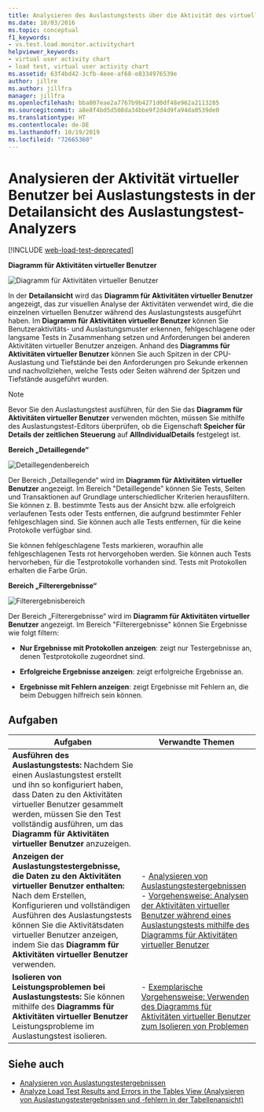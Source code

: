 ```yaml
---
title: Analysieren des Auslastungstests über die Aktivität des virtuellen Benutzers
ms.date: 10/03/2016
ms.topic: conceptual
f1_keywords:
- vs.test.load.monitor.activitychart
helpviewer_keywords:
- virtual user activity chart
- load test, virtual user activity chart
ms.assetid: 63f4bd42-3cfb-4eee-af68-e8334976539e
author: jillre
ms.author: jillfra
manager: jillfra
ms.openlocfilehash: bba807eae2a7767b9b4271d0df48e962a2113285
ms.sourcegitcommit: a8e8f4bd5d508da34bbe9f2d4d9fa94da0539de0
ms.translationtype: HT
ms.contentlocale: de-DE
ms.lasthandoff: 10/19/2019
ms.locfileid: "72665360"
---
```

# <a name="analyzing-load-test-virtual-user-activity-in-the-details-view-of-the-load-test-analyzer"></a>Analysieren der Aktivität virtueller Benutzer bei Auslastungstests in der Detailansicht des Auslastungstest-Analyzers

[!INCLUDE [web-load-test-deprecated](includes/web-load-test-deprecated.md)]

**Diagramm für Aktivitäten virtueller Benutzer**

![Diagramm für Aktivitäten virtueller Benutzer](../test/media/virtual_actchart.png)

In der **Detailansicht** wird das **Diagramm für Aktivitäten virtueller Benutzer** angezeigt, das zur visuellen Analyse der Aktivitäten verwendet wird, die die einzelnen virtuellen Benutzer während des Auslastungstests ausgeführt haben. Im **Diagramm für Aktivitäten virtueller Benutzer** können Sie Benutzeraktivitäts- und Auslastungsmuster erkennen, fehlgeschlagene oder langsame Tests in Zusammenhang setzen und Anforderungen bei anderen Aktivitäten virtueller Benutzer anzeigen. Anhand des **Diagramms für Aktivitäten virtueller Benutzer** können Sie auch Spitzen in der CPU-Auslastung und Tiefstände bei den Anforderungen pro Sekunde erkennen und nachvollziehen, welche Tests oder Seiten während der Spitzen und Tiefstände ausgeführt wurden.

> [!NOTE]
> Bevor Sie den Auslastungstest ausführen, für den Sie das **Diagramm für Aktivitäten virtueller Benutzer** verwenden möchten, müssen Sie mithilfe des Auslastungstest-Editors überprüfen, ob die Eigenschaft **Speicher für Details der zeitlichen Steuerung** auf **AllIndividualDetails** festgelegt ist.

**Bereich „Detaillegende“**

![Detaillegendenbereich](../test/media/ltest_detailslegend.png)

Der Bereich „Detaillegende“ wird im **Diagramm für Aktivitäten virtueller Benutzer** angezeigt. Im Bereich "Detaillegende" können Sie Tests, Seiten und Transaktionen auf Grundlage unterschiedlicher Kriterien herausfiltern. Sie können z. B. bestimmte Tests aus der Ansicht bzw. alle erfolgreich verlaufenen Tests oder Tests entfernen, die aufgrund bestimmter Fehler fehlgeschlagen sind. Sie können auch alle Tests entfernen, für die keine Protokolle verfügbar sind.

Sie können fehlgeschlagene Tests markieren, woraufhin alle fehlgeschlagenen Tests rot hervorgehoben werden. Sie können auch Tests hervorheben, für die Testprotokolle vorhanden sind. Tests mit Protokollen erhalten die Farbe Grün.

**Bereich „Filterergebnisse“**

![Filterergebnisbereich](../test/media/ltest_filterresults.png)

Der Bereich „Filterergebnisse“ wird im **Diagramm für Aktivitäten virtueller Benutzer** angezeigt. Im Bereich "Filterergebnisse" können Sie Ergebnisse wie folgt filtern:

- **Nur Ergebnisse mit Protokollen anzeigen**: zeigt nur Testergebnisse an, denen Testprotokolle zugeordnet sind.

- **Erfolgreiche Ergebnisse anzeigen**: zeigt erfolgreiche Ergebnisse an.

- **Ergebnisse mit Fehlern anzeigen**: zeigt Ergebnisse mit Fehlern an, die beim Debuggen hilfreich sein können.

## <a name="tasks"></a>Aufgaben

|Aufgaben|Verwandte Themen|
|-|-|
|**Ausführen des Auslastungstests:** Nachdem Sie einen Auslastungstest erstellt und ihn so konfiguriert haben, dass Daten zu den Aktivitäten virtueller Benutzer gesammelt werden, müssen Sie den Test vollständig ausführen, um das **Diagramm für Aktivitäten virtueller Benutzer** anzuzeigen.||
|**Anzeigen der Auslastungstestergebnisse, die Daten zu den Aktivitäten virtueller Benutzer enthalten:** Nach dem Erstellen, Konfigurieren und vollständigen Ausführen des Auslastungstests können Sie die Aktivitätsdaten virtueller Benutzer anzeigen, indem Sie das **Diagramm für Aktivitäten virtueller Benutzer** verwenden.|-   [Analysieren von Auslastungstestergebnissen](../test/analyze-load-test-results-using-the-load-test-analyzer.md)<br />-   [Vorgehensweise: Analysen der Aktivitäten virtueller Benutzer während eines Auslastungstests mithilfe des Diagramms für Aktivitäten virtueller Benutzer](../test/how-to-analyze-virtual-user-activity-during-a-load-test.md)|
|**Isolieren von Leistungsproblemen bei Auslastungstests:** Sie können mithilfe des **Diagramms für Aktivitäten virtueller Benutzer** Leistungsprobleme im Auslastungstest isolieren.|-   [Exemplarische Vorgehensweise: Verwenden des Diagramms für Aktivitäten virtueller Benutzer zum Isolieren von Problemen](../test/walkthrough-use-the-virtual-user-activity-chart-to-isolate-issues.md)|

## <a name="see-also"></a>Siehe auch

- [Analysieren von Auslastungstestergebnissen](../test/analyze-load-test-results-using-the-load-test-analyzer.md)
- [Analyze Load Test Results and Errors in the Tables View (Analysieren von Auslastungstestergebnissen und -fehlern in der Tabellenansicht)](../test/analyze-load-test-results-and-errors-in-the-tables-view.md)